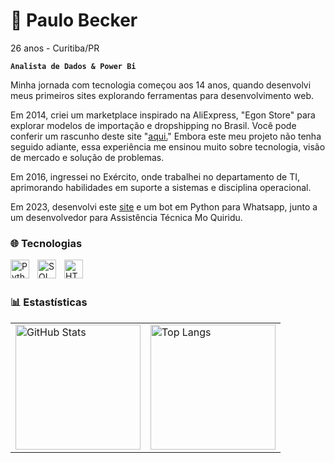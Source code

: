 # 🔰 Paulo Becker

26 anos - Curitiba/PR

**`Analista de Dados & Power Bi`**

Minha jornada com tecnologia começou aos 14 anos, quando desenvolvi meus primeiros sites explorando ferramentas para desenvolvimento web.

Em 2014, criei um marketplace inspirado na AliExpress, "Egon Store" para explorar modelos de importação e dropshipping no Brasil. Você pode conferir um rascunho deste site "[aqui.](https://upperdota.wixsite.com/egon)" Embora este meu projeto não tenha seguido adiante, essa experiência me ensinou muito sobre tecnologia, visão de mercado e solução de problemas.

Em 2016, ingressei no Exército, onde trabalhei no departamento de TI, aprimorando habilidades em suporte a sistemas e disciplina operacional.

Em 2023, desenvolvi este [site](https://www.moquiridu.com.br) e um bot em Python para Whatsapp, junto a um desenvolvedor para Assistência Técnica Mo Quiridu.

### 🌐 Tecnologias

<img 
    align="left" 
    alt="Python" 
    title="Python"
    width="30px" 
    style="padding-right: 10px;" 
    src="https://cdn.jsdelivr.net/gh/devicons/devicon@latest/icons/python/python-original.svg"
/>
<img 
    align="left" 
    alt="SQL" 
    title="SQL"
    width="30px" 
    style="padding-right: 10px;" 
    src="https://cdn.jsdelivr.net/gh/devicons/devicon@latest/icons/azuresqldatabase/azuresqldatabase-original.svg"
/>
<img 
    align="left" 
    alt="HTML" 
    title="HTML"
    width="30px" 
    style="padding-right: 10px;" 
    src="https://cdn.jsdelivr.net/gh/devicons/devicon@latest/icons/html5/html5-original.svg"
/>
<br/>
<br/>

### 📊 Estastísticas

<table>
  <tr>
    <td>
      <img 
        alt="GitHub Stats" 
        height="200" 
        src="https://github-readme-stats.vercel.app/api?username=pBeckerrr&show_icons=true&theme=tokyonight&include_all_commits=true&locale=pt-br" 
      />
    </td>
    <td>
      <img 
        alt="Top Langs" 
        height="200" 
        src="https://github-readme-stats.vercel.app/api/top-langs/?username=pBeckerrr&theme=tokyonight&layout=compact&custom_title=Tecnologias&langs_count=9" 
      />
    </td>
  </tr>
</table>

